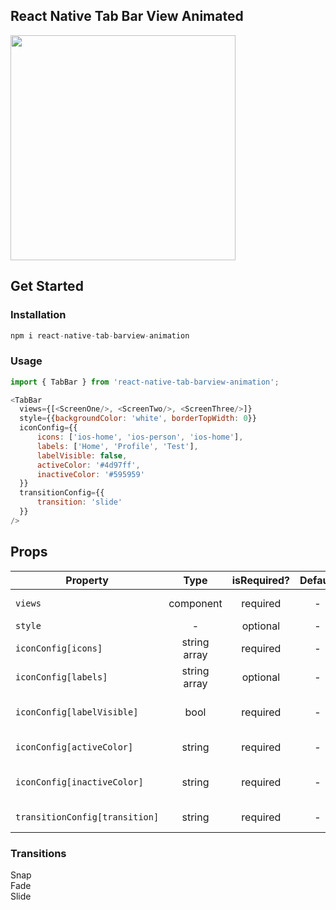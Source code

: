 


## React Native Tab Bar View Animated

<img src="https://github.com/LucasBN/FearlessAthletes/blob/master/demo1.gif" width="360">

<br />

## Get Started

### Installation

```js
npm i react-native-tab-barview-animation
```

### Usage


```js
import { TabBar } from 'react-native-tab-barview-animation';

<TabBar
  views={[<ScreenOne/>, <ScreenTwo/>, <ScreenThree/>]}
  style={{backgroundColor: 'white', borderTopWidth: 0}}
  iconConfig={{
      icons: ['ios-home', 'ios-person', 'ios-home'],
      labels: ['Home', 'Profile', 'Test'],
      labelVisible: false,
      activeColor: '#4d97ff',
      inactiveColor: '#595959'
  }}
  transitionConfig={{
      transition: 'slide'
  }}
/>
```

## Props

| Property | Type | isRequired? | Default | Description |
| --- | :---: | :---: | :---: | --- |
| `views` | component | required | - | components to render |
| `style` | - | optional | - | tab bar style |
| `iconConfig[icons]` | string array | required | - | icons in tab |
| `iconConfig[labels]` | string array | optional | - | labels in tab |
| `iconConfig[labelVisible]` | bool | required | - | toggle labels on/off |
| `iconConfig[activeColor]` | string | required | - | icon active color |
| `iconConfig[inactiveColor]` | string | required | - | icon inactive color |
| `transitionConfig[transition]` | string | required | - | transition used |

### Transitions

Snap
<br />
Fade
<br />
Slide
